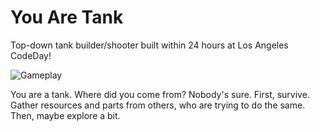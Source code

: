 # You Are Tank

Top-down tank builder/shooter built within 24 hours at Los Angeles CodeDay!

![Gameplay](gameplay.gif?raw=true "Title")

You are a tank. Where did you come from? Nobody's sure. First, survive. Gather resources and parts from others, who are trying to do the same. Then, maybe explore a bit.
